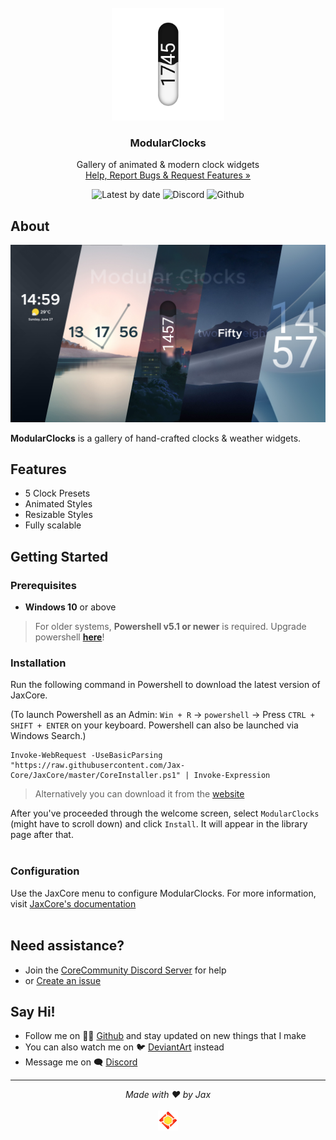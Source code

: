 <!-- START Header.mustache -->
<br />
<div align="center">
  <a href="https://github.com/Jax-Core/ModularClocks">
    <img src="https://raw.githubusercontent.com/Jax-Core/ReadME-Template/main/Resources/Icons/ModularClocks.png" alt="Logo" width="180" height="180">
  </a>

<h3 align="center">ModularClocks</h3>
  <p align="center">
    Gallery of animated &amp; modern clock widgets
    <br />
    <a href="https://discord.gg/JmgehPSDD6">Help, Report Bugs & Request Features »</a>
  </p>
</div>
<!-- END Header.mustache -->
<!-- START ShieldsBasic.mustache -->
<p align="center">
  <img alt="Latest by date" src="https://img.shields.io/github/v/tag/Jax-Core/ModularClocks?label=Version&style=for-the-badge" />
  <img alt="Discord" src="https://img.shields.io/discord/880445067754610688?label=Discord%20server&style=for-the-badge" />
  <img alt="Github" src="https://img.shields.io/github/license/Jax-Core/ModularClocks?style=for-the-badge" />
</p><!-- END ShieldsBasic.mustache -->

<!-- START About.mustache -->

## About

![ModularClocks](https://raw.githubusercontent.com/Jax-Core/ReadME-Template/main/Resources/Splash/ModularClocks.png)
<!-- END About.mustache -->
**ModularClocks** is a gallery of hand-crafted clocks & weather widgets.

<!-- START Features.mustache -->

## Features<!-- END Features.mustache -->
* 5 Clock Presets
* Animated Styles
* Resizable Styles 
* Fully scalable

<!-- START GetStarted.mustache -->

## Getting Started

### Prerequisites
- **Windows 10** or above
> For older systems, **Powershell v5.1 or newer** is required. Upgrade powershell **[here](https://docs.microsoft.com/en-us/powershell/scripting/windows-powershell/install/installing-windows-powershell?view=powershell-7.2#upgrading-existing-windows-powershell)**!

### Installation 
Run the following command in Powershell to download the latest version of JaxCore.

(To launch Powershell as an Admin: `Win + R` -> `powershell` -> Press `CTRL + SHIFT + ENTER` on your keyboard. Powershell can also be launched via Windows Search.)

```
Invoke-WebRequest -UseBasicParsing "https://raw.githubusercontent.com/Jax-Core/JaxCore/master/CoreInstaller.ps1" | Invoke-Expression
```

> Alternatively you can download it from the [website](https://jax-core.github.io/)

After you've proceeded through the welcome screen, select `ModularClocks` (might have to scroll down) and click `Install`. It will appear in the library page after that.
<br />
<br /><!-- END GetStarted.mustache -->
<!-- START Setup.mustache -->

### Configuration
Use the JaxCore menu to configure ModularClocks.
For more information, visit [JaxCore's documentation](https://jaxcore.gitbook.io/core/)
<br>
<br><!-- END Setup.mustache -->
<!-- START Footer.mustache -->

## Need assistance?
* Join the [CoreCommunity Discord Server](https://discord.gg/JmgehPSDD6) for help
* or [Create an issue](https://github.com/Jax-Core/ModularClocks)

## Say Hi!
* Follow me on 👨‍💻 [Github](https://github.com/EnhancedJax) and stay updated on new things that I make
* You can also watch me on 🐦 [DeviantArt](https://www.deviantart.com/jaxoriginals) instead
* Message me on 🗨️ [Discord](https://discord.gg/JmgehPSDD6)

---

<p align="center">
<i>Made with ❤️ by Jax</i>
   <br/><br/>
   <img src="https://raw.githubusercontent.com/Jax-Core/ReadME-Template/main/Resources/Assets/Logo.png"  width="32" height="32"/>
</p><!-- END Footer.mustache -->
